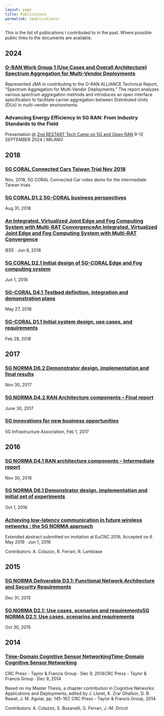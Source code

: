 ```yaml
---
layout: page
title: Publications
permalink: /publications/
---
```


This is the list of publications I contributed to in the past. Where possible public links to the documents are available.


## 2024

### [O-RAN Work Group 1 (Use Cases and Overall Architecture) Spectrum Aggregation for Multi-Vendor Deployments](https://specifications.o-ran.org/download?id=715)
Represented JMA in contributing to the O-RAN ALLIANCE Technical Report, "Spectrum Aggregation for Multi-Vendor Deployments." The report analyzes various spectrum aggregation methods and introduces an open interface specification to facilitate carrier aggregation between Distributed Units (DUs) in multi-vendor environments.

### Advancing Energy Efficiency in 5G RAN: From Industry Standards to the Field
Presentation @ [2nd RESTART Tech Camp on 5G and Open RAN](https://5g-tech-camp.fondazione-restart.it/#speakers)
9-12 SEPTEMBER 2024 / MILANO

## 2018

### [5G CORAL Connected Cars Taiwan Trial Nov 2018](https://www.youtube.com/watch?v=5e8OWrCYPpQ) 
Nov, 2018, 5G CORAL Connected Car video demo for the intermediate Taiwan trials

### [5G CORAL D1.2 5G-CORAL business perspectives](https://www.ec.europa.eu/research/participants/documents/downloadPublic?documentIds=080166e5bd51d0e5&appId=PPGMS)
Aug 31, 2018

### [An Integrated, Virtualized Joint Edge and Fog Computing System with Multi-RAT ConvergenceAn Integrated, Virtualized Joint Edge and Fog Computing System with Multi-RAT Convergence](https://ieeexplore.ieee.org/abstract/document/8436927)
IEEE · Jun 6, 2018

### [5G CORAL D2.1 Initial design of 5G-CORAL Edge and Fog computing system](https://www.ec.europa.eu/research/participants/documents/downloadPublic?documentIds=080166e5bb1b5f94&appId=PPGMS)
Jun 1, 2018

### [5G-CORAL D4.1 Testbed definition, integration and demonstration plans](https://www.ec.europa.eu/research/participants/documents/downloadPublic?documentIds=080166e5bd4eb7bc&appId=PPGMS)
May 27, 2018

### [5G-CORAL D1.1 Initial system design, use cases, and requirements](https://ec.europa.eu/research/participants/documents/downloadPublic?documentIds=080166e5b8e62111&appId=PPGMS)
Feb 28, 2018

## 2017

### [5G NORMA D6.2 Demonstrator design, implementation and final results](https://www.it.uc3m.es/wnl/5gnorma/pdf/5g_norma_d6-2.pdf)
Nov 30, 2017

### [5G NORMA D4.2 RAN Architecture components – Final report](https://www.it.uc3m.es/wnl/5gnorma/pdf/5g_norma_d4-2.pdf)
June 30, 2017

### [5G innovations for new business opportunities](https://hal.inria.fr/hal-01488208/document)
5G Infrastructure Association, Feb 1, 2017

## 2016

### [5G NORMA D4.1 RAN architecture components – Intermediate report](https://www.it.uc3m.es/wnl/5gnorma/pdf/5g_norma_d4-1.pdf)
Nov 30, 2016

### [5G NORMA D6.1 Demonstrator design, implementation and initial set of experiments](https://www.it.uc3m.es/wnl/5gnorma/pdf/5g_norma_d6-1.pdf)
Oct 1, 2016

### [Achieving low-latency communication in future wireless networks : the 5G NORMA approach](https://www.researchgate.net/profile/Alessandro-Colazzo/publication/316104208_Achieving_low-latency_communication_in_future_wireless_networks_the_5G_NORMA_approach/links/58f09a17458515ff23a8c2f0/Achieving-low-latency-communication-in-future-wireless-networks-the-5G-NORMA-approach.pdf)
Extended abstract submitted on invitation at EuCNC 2016, Accepted on 6 May 2016 · Jun 1, 2016

Contributors: A. Colazzo, R. Ferrari, R. Lambiase

## 2015

### [5G NORMA Deliverable D3.1: Functional Network Architecture and Security Requirements](https://www.it.uc3m.es/wnl/5gnorma/pdf/5g_norma_d3-1.pdf)
Dec 31, 2015

### [5G NORMA D2.1: Use cases, scenarios and requirements5G NORMA D2.1: Use cases, scenarios and requirements](https://www.it.uc3m.es/wnl/5gnorma/pdf/5g_norma_d2-1.pdf)
Oct 30, 2015

## 2014

### [Time-Domain Cognitive Sensor NetworkingTime-Domain Cognitive Sensor Networking](http://newyork.ing.uniroma1.it/IC0902/index.php?option=com_remository&Itemid=82&func=fileinfo&id=97)
CRC Press - Taylor & Francis Group · Dec 9, 2014CRC Press - Taylor & Francis Group · Dec 9, 2014

Based on my Master Thesis, a chapter contribution in Cognitive Networks: Applications and Deployments, edited by J. Lloret, K. Zrar Ghafoor, D. B. Rawat, J. M. Aguiar, pp. 145-167, CRC Press - Taylor & Francis Group, 2014.

Contributors: A. Colazzo, S. Busanelli, G. Ferrari, J.-M. Dricot
